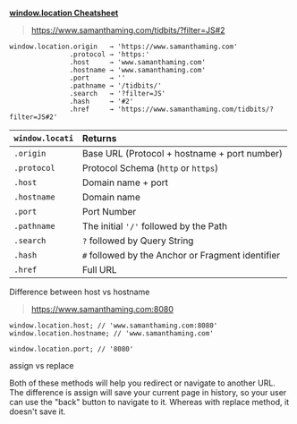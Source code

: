 **[window.location Cheatsheet](https://dev.to/samanthaming/window-location-cheatsheet-4edl)**

> https://www.samanthaming.com/tidbits/?filter=JS#2

```
window.location.origin   → 'https://www.samanthaming.com'
               .protocol → 'https:'
               .host     → 'www.samanthaming.com'
               .hostname → 'www.samanthaming.com'
               .port     → ''
               .pathname → '/tidbits/'
               .search   → '?filter=JS'
               .hash     → '#2'
               .href     → 'https://www.samanthaming.com/tidbits/?filter=JS#2'
```

|`window.locati`|Returns|
|:-|:-|
|`.origin`|Base URL (Protocol + hostname + port number)|
|`.protocol`|Protocol Schema (`http` or `https`)|
|`.host`|Domain name + port|
|`.hostname`|Domain name|
|`.port`|Port Number|
|`.pathname`|The initial `'/'` followed by the Path|
|`.search`|`?` followed by Query String|
|`.hash`|`#` followed by the Anchor or Fragment identifier|
|`.href`|Full URL|

Difference between host vs hostname

> https://www.samanthaming.com:8080

```
window.location.host; // 'www.samanthaming.com:8080'
window.location.hostname; // 'www.samanthaming.com'

window.location.port; // '8080'
```

assign vs replace

Both of these methods will help you redirect or navigate to another URL. The difference is assign will save your current page in history, so your user can use the "back" button to navigate to it. Whereas with replace method, it doesn't save it.